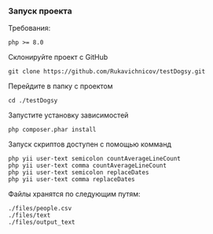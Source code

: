 ### Запуск проекта

Требования:

    php >= 8.0 

Склонируйте проект с GitHub

    git clone https://github.com/Rukavichnicov/testDogsy.git

Перейдите в папку с проектом

    cd ./testDogsy   
    
Запустите установку зависимостей

    php composer.phar install

Запуск скриптов доступен с помощью комманд

    php yii user-text semicolon countAverageLineCount
    php yii user-text comma countAverageLineCount
    php yii user-text semicolon replaceDates
    php yii user-text comma replaceDates

Файлы хранятся по следующим путям:

    ./files/people.csv
    ./files/text
    ./files/output_text